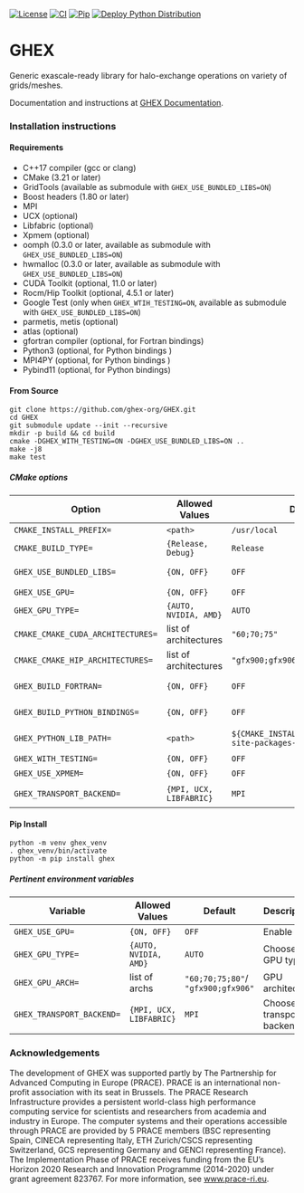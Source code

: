 [![License](https://img.shields.io/badge/License-BSD%203--Clause-blue.svg)](https://opensource.org/licenses/BSD-3-Clause)
[![CI](https://github.com/ghex-org/GHEX/actions/workflows/CI.yml/badge.svg)](https://github.com/ghex-org/GHEX/actions/workflows/CI.yml)
[![Pip](https://github.com/ghex-org/GHEX/actions/workflows/test_pip.yml/badge.svg)](https://github.com/ghex-org/GHEX/actions/workflows/test_pip.yml)
[![Deploy Python Distribution](https://github.com/ghex-org/GHEX/actions/workflows/pypi_deploy.yml/badge.svg)](https://github.com/ghex-org/GHEX/actions/workflows/pypi_deploy.yml)
# GHEX
Generic exascale-ready library for halo-exchange operations on variety of grids/meshes.

Documentation and instructions at [GHEX Documentation](https://ghex-org.github.io/GHEX/).

### Installation instructions

#### Requirements
- C++17 compiler (gcc or clang)
- CMake (3.21 or later)
- GridTools (available as submodule with `GHEX_USE_BUNDLED_LIBS=ON`)
- Boost headers (1.80 or later)
- MPI
- UCX (optional)
- Libfabric (optional)
- Xpmem (optional)
- oomph (0.3.0 or later, available as submodule  with `GHEX_USE_BUNDLED_LIBS=ON`)
- hwmalloc (0.3.0 or later, available as submodule  with `GHEX_USE_BUNDLED_LIBS=ON`)
- CUDA Toolkit (optional, 11.0 or later)
- Rocm/Hip Toolkit (optional, 4.5.1 or later)
- Google Test (only when `GHEX_WTIH_TESTING=ON`, available as submodule with `GHEX_USE_BUNDLED_LIBS=ON`)
- parmetis, metis (optional)
- atlas (optional)
- gfortran compiler (optional, for Fortran bindings)
- Python3 (optional, for Python bindings )
- MPI4PY (optional, for Python bindings )
- Pybind11 (optional, for Python bindings)

#### From Source

```
git clone https://github.com/ghex-org/GHEX.git
cd GHEX
git submodule update --init --recursive
mkdir -p build && cd build
cmake -DGHEX_WITH_TESTING=ON -DGHEX_USE_BUNDLED_LIBS=ON ..
make -j8
make test
```

##### CMake options

| Option | Allowed Values | Default | Description |
| --- | --- | --- | --- |
| `CMAKE_INSTALL_PREFIX=`           | `<path>`                | `/usr/local`                                          | Choose install path prefix
| `CMAKE_BUILD_TYPE=`               | `{Release, Debug}`      | `Release`                                             | Choose type of build
| `GHEX_USE_BUNDLED_LIBS=`          | `{ON, OFF}`             | `OFF`                                                 | Use available git submodules
| `GHEX_USE_GPU=`                   | `{ON, OFF}`             | `OFF`                                                 | Enable GPU
| `GHEX_GPU_TYPE=`                  | `{AUTO, NVIDIA, AMD}`   | `AUTO`                                                | Choose GPU type
| `CMAKE_CMAKE_CUDA_ARCHITECTURES=` | list of architectures   | `"60;70;75"`                                          | Only relevant for GHEX_GPU_TYPE=NVIDIA
| `CMAKE_CMAKE_HIP_ARCHITECTURES=`  | list of architectures   | `"gfx900;gfx906"`                                     | Only relevant for GHEX_GPU_TYPE=AMD
| `GHEX_BUILD_FORTRAN=`             | `{ON, OFF}`             | `OFF`                                                 | Build with Fortran bindings
| `GHEX_BUILD_PYTHON_BINDINGS=`     | `{ON, OFF}`             | `OFF`                                                 | Build with Python bindings
| `GHEX_PYTHON_LIB_PATH=`           | `<path>`                | `${CMAKE_INSTALL_PREFIX}/<python-site-packages-path>` | Installation directory for GHEX's Python package
| `GHEX_WITH_TESTING=`              | `{ON, OFF}`             | `OFF`                                                 | Build unit tests
| `GHEX_USE_XPMEM=`                 | `{ON, OFF}`             | `OFF`                                                 | Use Xpmem
| `GHEX_TRANSPORT_BACKEND=`         | `{MPI, UCX, LIBFABRIC}` | `MPI`                                                 | Choose transport backend

#### Pip Install

```
python -m venv ghex_venv
. ghex_venv/bin/activate
python -m pip install ghex
```

##### Pertinent environment variables

| Variable | Allowed Values | Default | Description |
| --- | --- | --- | --- |
| `GHEX_USE_GPU=`           | `{ON, OFF}`             | `OFF`                              | Enable GPU
| `GHEX_GPU_TYPE=`          | `{AUTO, NVIDIA, AMD}`   | `AUTO`                             | Choose GPU type
| `GHEX_GPU_ARCH=`          | list of archs           | `"60;70;75;80"`/ `"gfx900;gfx906"` | GPU architecture
| `GHEX_TRANSPORT_BACKEND=` | `{MPI, UCX, LIBFABRIC}` | `MPI`                              | Choose transport backend

### Acknowledgements

The development of GHEX was supported partly by The Partnership for Advanced
Computing in Europe (PRACE). PRACE is an international non-profit association
with its seat in Brussels. The PRACE Research Infrastructure provides a
persistent world-class high performance computing service for scientists and
researchers from academia and industry in Europe. The computer systems and
their operations accessible through PRACE are provided by 5 PRACE members (BSC
representing Spain, CINECA representing Italy, ETH Zurich/CSCS representing
Switzerland, GCS representing Germany and GENCI representing France). The
Implementation Phase of PRACE receives funding from the EU’s Horizon 2020
Research and Innovation Programme (2014-2020) under grant agreement 823767. For
more information, see www.prace-ri.eu.
